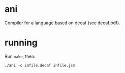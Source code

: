 ani
==

Compiler for a language based on decaf (see decaf.pdf).

running
==

Run `make`, then:

    ./ani -c infile.decaf infile.jsm